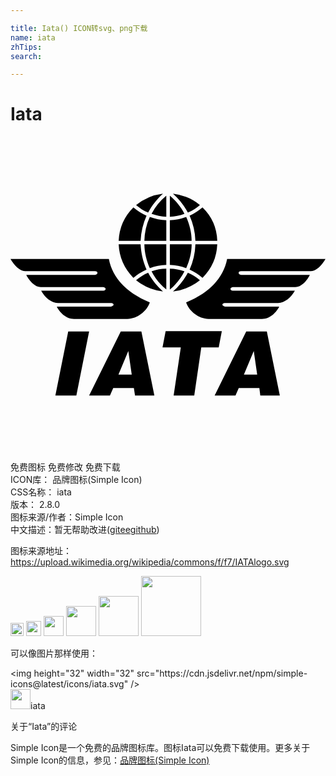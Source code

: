 ```yaml
---

title: Iata() ICON转svg、png下载
name: iata
zhTips: 
search: 

---
```


# Iata  <small style="font-size: 60%;font-weight: 100"></small>

<div id="svg" class="svg-wrap">
<svg role="img" viewBox="0 0 24 24" xmlns="http://www.w3.org/2000/svg"><title>Iata icon</title><path d="M3.418 19.73l.98-4.885H5.99l-.973 4.884zm4.807-1.6h1.012l-.26-1.792zm-2.235 1.6l2.412-4.885h1.57l.99 4.884H9.487l-.088-.58H7.827l-.25.58zm6.439 0l.547-3.674h-1.394l.238-1.233h4.281l-.237 1.233h-1.328L14 19.73zm5.354-1.6h1.012l-.26-1.792zm-2.23 1.6l2.407-4.885h1.57l.99 4.884h-1.487l-.072-.58h-1.57l-.25.58zM24 9.324h-7.495c-.276 1.372-1.228 2.517-3.125 3.308.216.652.951 1.255 1.715 1.255h4.065c.62 0 1.112-.52 1.311-.94H16.34c-.254-.044-.265-.25-.01-.271h4.06c.525 0 1-.448 1.277-.935h-4.73c-.237-.039-.237-.238 0-.277h4.769c.48 0 .918-.558 1.1-.934h-5.232c-.26-.033-.26-.277 0-.282H22.9c.415 0 .819-.454 1.101-.924zm-24 0h7.495c.27 1.372 1.228 2.517 3.12 3.308-.216.652-.952 1.255-1.715 1.255H4.84c-.62 0-1.112-.52-1.311-.94H7.66c.249-.044.265-.25.01-.271H3.607c-.525 0-1-.448-1.272-.935H7.07c.238-.039.238-.238 0-.277H2.3c-.481 0-.918-.558-1.1-.934h5.232c.26-.033.26-.277 0-.282H1.106c-.42 0-.824-.454-1.106-.924zM9.569 5.21c.277.238.586.448.918.58.282-.553.675-1.028 1.129-1.449a4.05 4.05 0 0 0-2.047.869zM8.242 7.937h1.67a5.358 5.358 0 0 1 .454-1.909 4.021 4.021 0 0 1-1.002-.63 3.83 3.83 0 0 0-1.122 2.539zM11.87 6.37v1.566H10.2a4.62 4.62 0 0 1 .414-1.815c.399.144.83.238 1.256.25zm2.561-1.161a3.346 3.346 0 0 1-.918.58 5.243 5.243 0 0 0-1.134-1.443 3.993 3.993 0 0 1 2.052.863zm1.322 2.727h-1.665a5.096 5.096 0 0 0-.442-1.909c.354-.166.69-.376.984-.63a3.723 3.723 0 0 1 1.123 2.539zM12.14 6.37v1.566h1.66c0-.631-.155-1.234-.415-1.815a4.017 4.017 0 0 1-1.245.25zm-2.571 4.57c.277-.216.597-.454.918-.57.299.559.67 1.018 1.129 1.433a4.05 4.05 0 0 1-2.047-.863zM8.242 8.208h1.67c.039.691.182 1.3.454 1.924a4.202 4.202 0 0 0-1.002.625 3.864 3.864 0 0 1-1.122-2.55zm3.628 1.57v-1.57H10.2c.01.63.154 1.255.414 1.814.399-.144.83-.232 1.256-.244zm2.561 1.162a3.41 3.41 0 0 0-.918-.57 5.113 5.113 0 0 1-1.134 1.433 4.088 4.088 0 0 0 2.052-.863zm1.322-2.732h-1.665a5.075 5.075 0 0 1-.442 1.924c.354.166.674.366.984.625a3.806 3.806 0 0 0 1.123-2.55zm-3.612 1.57v-1.57h1.66c0 .63-.155 1.244-.415 1.814a4.01 4.01 0 0 0-1.245-.244zm-.271-5.276a4.387 4.387 0 0 0-1.123 1.382c.36.122.741.222 1.123.222zm.271 0c.443.365.846.846 1.112 1.382a3.26 3.26 0 0 1-1.112.222zm-.271 7.146a4.23 4.23 0 0 1-1.123-1.388c.36-.128.741-.2 1.123-.2zm.271.011c.443-.37.846-.868 1.112-1.4a3.715 3.715 0 0 0-1.112-.198z"/></svg>
</div>
<detail full-name='iata'></detail>

<div class="detail-page">
<p>
<span><span class="badge-success badge">免费图标</span> <span class="badge-success badge">免费修改</span>  <span class="badge-success badge">免费下载</span> </span>
<br/>
<span>
ICON库：
<span class="badge-secondary badge">品牌图标(Simple Icon)</span> 
</span>
<br/>
<span>
CSS名称：
<span class="badge-secondary badge">iata</span> 
</span>

<br/>
<span>
版本：
<span class="badge-secondary badge">2.8.0</span> 
</span>
<br/>
<span>图标来源/作者：<span class="badge-light badge">Simple Icon</span></span> 
<br/>
<span class="zh-detail">中文描述：暂无<span class="help-link"><span>帮助改进</span>(<a href="https://gitee.com/liuwave/icon-helper/edit/master/json/brands/iata.json" target="_blank" rel="noopener noreferrer">gitee</a><a href="https://github.com/liuwave/icon-helper/edit/master/json/brands/iata.json" target="_blank" rel="noopener noreferrer">github</a></span>)</span><br/>
</p>
</div><div class="description description alert alert-light"><p>图标来源地址：<a href="https://upload.wikimedia.org/wikipedia/commons/f/f7/IATAlogo.svg" target="_blank" rel="noopener noreferrer">https://upload.wikimedia.org/wikipedia/commons/f/f7/IATAlogo.svg</a></p></div>
<div class="alert alert-dark">
<img height="21" width="21" src="https://cdn.jsdelivr.net/npm/simple-icons@latest/icons/iata.svg" />
<img height="24" width="24" src="https://cdn.jsdelivr.net/npm/simple-icons@latest/icons/iata.svg" />
<img height="32" width="32" src="https://cdn.jsdelivr.net/npm/simple-icons@latest/icons/iata.svg" />
<img height="48" width="48" src="https://cdn.jsdelivr.net/npm/simple-icons@latest/icons/iata.svg" />
<img height="64" width="64" src="https://cdn.jsdelivr.net/npm/simple-icons@latest/icons/iata.svg" />
<img height="96" width="96" src="https://cdn.jsdelivr.net/npm/simple-icons@latest/icons/iata.svg" />

</div>
<div>
  <p>可以像图片那样使用：    
  </p>
  <div class="alert alert-primary" style="font-size: 14px">
    &lt;img height="32" width="32" src="https://cdn.jsdelivr.net/npm/simple-icons@latest/icons/iata.svg" /&gt;
    <copy-btn content='<img height="32" width="32" src="https://cdn.jsdelivr.net/npm/simple-icons@latest/icons/iata.svg" />'></copy-btn>
  </div>
  <div class="alert alert-secondary">
    <img height="32" width="32" src="https://cdn.jsdelivr.net/npm/simple-icons@latest/icons/iata.svg" />iata
    <copy-btn content="iata" btn-title="复制图标名称"></copy-btn>
  </div>
</div>

<Vssue title="关于“Iata”的评论" >关于“Iata”的评论</Vssue>


<div><p>Simple Icon是一个免费的品牌图标库。图标Iata可以免费下载使用。更多关于  Simple Icon的信息，参见：<a target="_blank" href="https://iconhelper.cn/brands.html">品牌图标(Simple Icon)</a>
</p></div>
